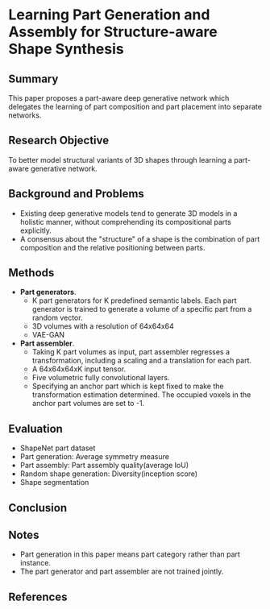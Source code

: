 # Learning Part Generation and Assembly for Structure-aware Shape Synthesis

## Summary
This paper proposes a part-aware deep generative network which delegates the learning of part composition and part placement into separate networks.
## Research Objective
To better model structural variants of 3D shapes through learning a part-aware generative network.
## Background and Problems
- Existing deep generative models tend to generate 3D models in a holistic manner, without comprehending its compositional parts explicitly.
- A consensus about the "structure" of a shape is the combination of part composition and the relative positioning between parts.
## Methods
- **Part generators**. 
	- K part generators for K predefined semantic labels. Each part generator is trained to generate a volume of a specific part from a random vector.
	- 3D volumes with a resolution of 64x64x64
	- VAE-GAN
- **Part assembler**. 
	- Taking K part volumes as input, part assembler regresses a transformation, including a scaling and a translation for each part.
	- A 64x64x64xK input tensor.
	- Five volumetric fully convolutional layers.
	- Specifying an anchor part which is kept fixed to make the transformation estimation determined. The occupied voxels in the anchor part volumes are set to -1.
## Evaluation
- ShapeNet part dataset
- Part generation: Average symmetry measure
- Part assembly: Part assembly quality(average IoU)
- Random shape generation: Diversity(inception score)
- Shape segmentation
## Conclusion

## Notes
- Part generation in this paper means part category rather than part instance.
- The part generator and part assembler are not trained jointly.
## References
<!--stackedit_data:
eyJoaXN0b3J5IjpbLTEyNzA4MjI0MywtNjI2NTIxMDY2LDEyNT
k5NDQ0MDAsLTkxOTE0NTIyMiwxODgxNDYzNDkyLDQ2Mjg4NTM5
NCwyMTI1MDc4MzkxLC0zOTkyNzkxMjMsLTY1NTcwMDg0XX0=
-->
